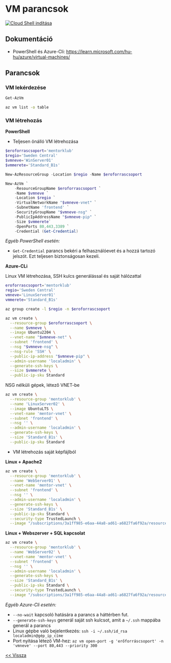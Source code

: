 # VM parancsok

[![Cloud Shell indítása](https://learn.microsoft.com/azure/cloud-shell/media/embed-cloud-shell/launch-cloud-shell-1.png)](https://shell.azure.com)
## Dokumentáció

- PowerShell és Azure-Cli: https://learn.microsoft.com/hu-hu/azure/virtual-machines/

## Parancsok

### VM lekérdezése

```powershell
Get-AzVm
```

```bash
az vm list -o table
```

### VM létrehozás

**PowerShell**

- Teljesen önálló VM létrehozása

```powershell
$eroforrascsoport='mentorklub'
$regio='Sweden Central'
$vmneve='WinServer01'
$vmmerete='Standard_B1s'
```

```powershell
New-AzResourceGroup -Location $regio -Name $eroforrascsoport
```

```powershell
New-AzVm `
    -ResourceGroupName $eroforrascsoport `
    -Name $vmneve `
    -Location $regio `
    -VirtualNetworkName "$vmneve-vnet" `
    -SubnetName 'frontend' `
    -SecurityGroupName "$vmneve-nsg" `
    -PublicIpAddressName "$vmneve-pip" `
    -Size $vmmerete`
    -OpenPorts 80,443,3389 `
    -Credential (Get-Credential)
```

_Egyéb PowerShell esetén:_
- `Get-Credential` parancs bekéri a felhasználóevet és a hozzá tartozó jelszót. Ezt teljesen biztonságosan kezeli.

**Azure-CLi**

Linux VM létrehozása, SSH kulcs generálással és saját hálózattal

```bash
eroforrascsoport='mentorklub'
regio='Sweden Central'
vmneve='LinuxServer01'
vmmerete='Standard_B1s'
```

```bash
az group create -l $regio -n $eroforrascsoport
```


```bash
az vm create \
  --resource-group $eroforrascsoport \
  --name $vmneve \
  --image Ubuntu2204 \
  --vnet-name "$vmneve-net" \
  --subnet 'frontend' \
  --nsg "$vmneve-nsg" \
  --nsg-rule 'SSH' \
  --public-ip-address "$vmneve-pip" \
  --admin-username 'localadmin' \
  --generate-ssh-keys \
  --size $vmmerete \
  --public-ip-sku Standard
```

NSG nélküli gépek, létező VNET-be

```bash
az vm create \
  --resource-group 'mentorklub' \
  --name 'LinuxServer02' \
  --image UbuntuLTS \
  --vnet-name 'mentor-vnet' \
  --subnet 'frontend' \
  --nsg '' \
  --admin-username 'localadmin' \
  --generate-ssh-keys \
  --size 'Standard_B1s' \
  --public-ip-sku Standard
```


- VM létrehozás saját képfájlból

**Linux + Apache2**

```bash
az vm create \
  --resource-group 'mentorklub' \
  --name 'WebServer01' \
  --vnet-name 'mentor-vnet' \
  --subnet 'frontend' \
  --nsg '' \
  --admin-username 'localadmin' \
  --generate-ssh-keys \
  --size 'Standard_B1s' \
  --public-ip-sku Standard \
  --security-type TrustedLaunch \
  --image "/subscriptions/3a1ff985-e6aa-44a8-ad61-a6827fa6f92a/resourceGroups/mentorklub/providers/Microsoft.Compute/galleries/MentorKlub/images/Ubuntu22-Apache2-TestPage/versions/2024.02.25"
```

**Linux + Webszerver + SQL kapcsolat**

```bash
az vm create \
  --resource-group 'mentorklub' \
  --name 'WebServer02' \
  --vnet-name 'mentor-vnet' \
  --subnet 'frontend' \
  --nsg '' \
  --admin-username 'localadmin' \
  --generate-ssh-keys \
  --size 'Standard_B1s' \
  --public-ip-sku Standard \
  --security-type TrustedLaunch \
  --image "/subscriptions/3a1ff985-e6aa-44a8-ad61-a6827fa6f92a/resourceGroups/mentorklub/providers/Microsoft.Compute/galleries/MentorKlub/images/Ubuntu22-WebApp-SQL-Connection/versions/2024.02.25"
```


_Egyéb Azure-Cli esetén:_

- `--no-wait` kapcsoló hatására a parancs a háttérben fut.
- `--generate-ssh-keys` generál saját ssh kulcsot, amit a `~/.ssh` mappába generál a parancs
- Linux gépbe való bejelentkezés: `ssh -i ~/.ssh/id_rsa localadmin@gép_ip_címe`
- Port nyitása létező VM-hez: `az vm open-port -g 'erőforráscsoport' -n 'vmneve' --port 80,443 --priority 300`

[<< Vissza](README.md)
